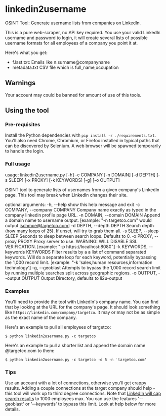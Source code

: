 # linkedin2username
OSINT Tool: Generate username lists from companies on LinkedIn.

This is a pure web-scraper, no API key required. You use your valid LinkedIn username and password to login, it will create several lists of possible username formats for all employees of a company you point it at.

Here's what you get:
- f.last.txt:     Emails like n.surname@companyname
- metadata.txt    CSV file which is full_name,occupation


## Warnings
Your account may could be banned for amount of use of this tools.

## Using the tool

### Pre-requisites

Install the Python dependencies with `pip install -r ./requirements.txt`.
You'll also need Chrome, Chromium, or Firefox installed in typical paths that can be discovered by Selenium. A web browser will be spawned temporarily to handle the login.

### Full usage

usage: linkedin2username.py [-h] -c COMPANY [-n DOMAIN] [-d DEPTH]
  [-s SLEEP] [-x PROXY] [-k KEYWORDS] [-g] [-o OUTPUT]

OSINT tool to generate lists of usernames from a given company's LinkedIn page.
This tool may break when LinkedIn changes their site.

optional arguments:
  -h, --help            show this help message and exit
  -c COMPANY, --company COMPANY
                        Company name exactly as typed in the company linkedin profile page URL.
  -n DOMAIN, --domain DOMAIN
                        Append a domain name to username output.
                        [example: "-n targetco.com" would output jschmoe@targetco.com]
  -d DEPTH, --depth DEPTH
                        Search depth (how many loops of 25). If unset, will try to grab them
                        all.
  -s SLEEP, --sleep SLEEP
                        Seconds to sleep between search loops. Defaults to 0.
  -x PROXY, --proxy PROXY
                        Proxy server to use. WARNING: WILL DISABLE SSL VERIFICATION.
                        [example: "-p https://localhost:8080"]
  -k KEYWORDS, --keywords KEYWORDS
                        Filter results by a a list of command separated keywords.
                        Will do a separate loop for each keyword,
                        potentially bypassing the 1,000 record limit. 
                        [example: "-k 'sales,human resources,information technology']
  -g, --geoblast        Attempts to bypass the 1,000 record search limit by running
                        multiple searches split across geographic regions.
  -o OUTPUT, --output OUTPUT
                        Output Directory, defaults to li2u-output


### Examples
You'll need to provide the tool with LinkedIn's company name. You can find that by looking at the URL for the company's page. It should look something like `https://linkedin.com/company/targetco`. It may or may not be as simple as the exact name of the company.

Here's an example to pull all employees of targetco:

```
$ python linkedin2username.py -c targetco
```

Here's an example to pull a shorter list and append the domain name @targetco.com to them:

```
$ python linkedin2username.py -c targetco -d 5 -n 'targetco.com'
```

### Tips

Use an account with a lot of connections, otherwise you'll get crappy results. Adding a couple connections at the target company should help - this tool will work up to third degree connections. Note that [LinkedIn will cap search results](https://www.linkedin.com/help/linkedin/answer/129/what-you-get-when-you-search-on-linkedin?lang=en) to 1000 employees max. You can use the features '--geoblast' or '--keywords' to bypass this limit. Look at help below for more details.
